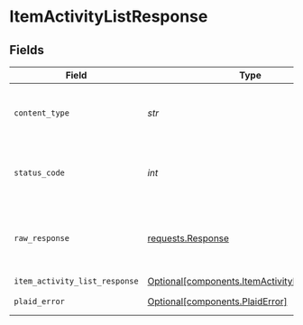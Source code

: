 # ItemActivityListResponse


## Fields

| Field                                                                                                | Type                                                                                                 | Required                                                                                             | Description                                                                                          |
| ---------------------------------------------------------------------------------------------------- | ---------------------------------------------------------------------------------------------------- | ---------------------------------------------------------------------------------------------------- | ---------------------------------------------------------------------------------------------------- |
| `content_type`                                                                                       | *str*                                                                                                | :heavy_check_mark:                                                                                   | HTTP response content type for this operation                                                        |
| `status_code`                                                                                        | *int*                                                                                                | :heavy_check_mark:                                                                                   | HTTP response status code for this operation                                                         |
| `raw_response`                                                                                       | [requests.Response](https://requests.readthedocs.io/en/latest/api/#requests.Response)                | :heavy_check_mark:                                                                                   | Raw HTTP response; suitable for custom response parsing                                              |
| `item_activity_list_response`                                                                        | [Optional[components.ItemActivityListResponse]](../../models/components/itemactivitylistresponse.md) | :heavy_minus_sign:                                                                                   | OK                                                                                                   |
| `plaid_error`                                                                                        | [Optional[components.PlaidError]](../../models/components/plaiderror.md)                             | :heavy_minus_sign:                                                                                   | Error response.                                                                                      |